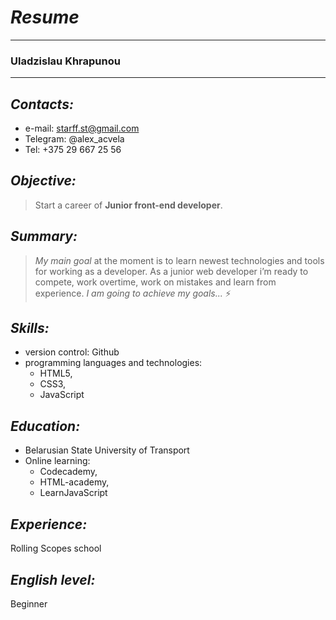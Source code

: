 # ***Resume*** #
***

### **Uladzislau Khrapunou** ###
***

## *Contacts:* ##

* e-mail: starff.st@gmail.com
* Telegram: @alex_acvela
* Tel: +375 29 667 25 56

## *Objective:* ##
>Start a career of **Junior front-end developer**.

## *Summary:* ##
>*My main goal* at the moment is to learn newest technologies and tools for working as a developer. As a junior web developer i’m ready to compete, work overtime, work on mistakes and learn from experience. *I am going to achieve my goals...* :zap:

## *Skills:* ##
* version control: Github
* programming languages and technologies:
    * HTML5, 
    * CSS3, 
    * JavaScript

## *Education:* ##
* Belarusian State University of Transport 
* Online learning: 
    * Codecademy, 
    * HTML-academy, 
    * LearnJavaScript

## *Experience:* ##
Rolling Scopes school

## *English level:* ##
Beginner